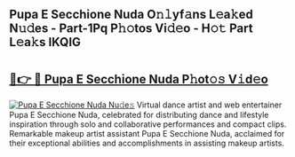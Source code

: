 ## Pupa E Secchione Nuda O𝚗𝚕yf𝚊ns L𝚎a𝚔ed N𝚞𝚍es - Part-1Pq P𝚑𝚘tos Vi𝚍𝚎o - H𝚘𝚝 Part L𝚎a𝚔s IKQIG

# <h2><a href="http://kf03ej.oniu.top/?m=Pupa+E+Secchione+Nuda">🔗👉 🔴 Pupa E Secchione Nuda P𝚑ot𝚘𝚜 V𝚒d𝚎o</a></h2>

[![Pupa E Secchione Nuda Nu𝚍e𝚜](https://i.imgur.com/0qMVB7G.gif)](http://kf03ej.oniu.top/?m=Pupa+E+Secchione+Nuda)
Virtual dance artist and web entertainer Pupa E Secchione Nuda, celebrated for distributing dance and lifestyle inspiration through solo and collaborative performances and compact clips. Remarkable makeup artist assistant Pupa E Secchione Nuda, acclaimed for their exceptional abilities and accomplishments in assisting makeup artists.  
